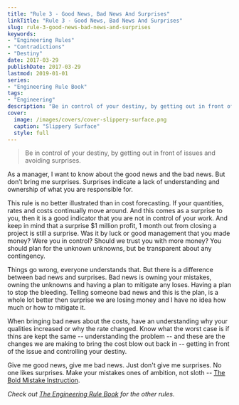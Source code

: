 ```yaml
---
title: "Rule 3 - Good News, Bad News And Surprises"
linkTitle: "Rule 3 - Good News, Bad News And Surprises"
slug: rule-3-good-news-bad-news-and-surprises
keywords:
- "Engineering Rules"
- "Contradictions"
- "Destiny"
date: 2017-03-29
publishDate: 2017-03-29
lastmod: 2019-01-01
series:
- "Engineering Rule Book"
tags: 
- "Engineering"
description: "Be in control of your destiny, by getting out in front of issues and reduce surprises."
cover:
  image: /images/covers/cover-slippery-surface.png
  caption: "Slippery Surface"
  style: full
---
```


> Be in control of your destiny, by getting out in front of issues and avoiding surprises.

As a manager, I want to know about the good news and the bad news. But don’t bring me surprises. Surprises indicate a lack of understanding and ownership of what you are responsible for.

This rule is no better illustrated than in cost forecasting. If your quantities, rates and costs continually move around. And this comes as a surprise to you, then it is a good indicator that you are not in control of your work. And keep in mind that a surprise $1 million profit, 1 month out from closing a project is still a surprise. Was it by luck or good management that you made money? Were you in control? Should we trust you with more money? You should plan for the unknown unknowns, but be transparent about any contingency.

Things go wrong, everyone understands that. But there is a difference between bad news and surprises. Bad news is owning your mistakes, owning the unknowns and having a plan to mitigate any loses. Having a plan to stop the bleeding. Telling someone bad news and this is the plan, is a whole lot better then surprise we are losing money and I have no idea how much or how to mitigate it.

When bringing bad news about the costs, have an understanding why your qualities increased or why the rate changed. Know what the worst case is if thins are kept the same -- understanding the problem -- and these are the changes we are making to bring the cost blow out back in -- getting in front of the issue and controlling your destiny.

Give me good news, give me bad news. Just don't give me surprises. No one likes surprises. Make your mistakes ones of ambition, not sloth -- [The Bold Mistake Instruction](/blog/the-bold-mistake-instruction).

*Check out [The Engineering Rule Book](/engineering-rule-book/) for the other rules.*
